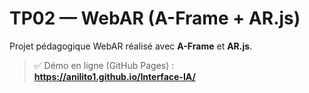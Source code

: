 # TP02 — WebAR (A-Frame + AR.js)

Projet pédagogique WebAR réalisé avec **A-Frame** et **AR.js**.  

> ✅ Démo en ligne (GitHub Pages) : **https://anilito1.github.io/Interface-IA/**  




